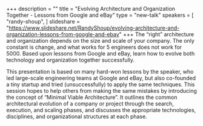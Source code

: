 +++
description = ""
title = "Evolving Architecture and Organization Together - Lessons from Google and eBay"
type = "new-talk"
speakers = [
        "randy-shoup",
]
slideshare = "https://www.slideshare.net/RandyShoup/evolving-architecture-and-organization-lessons-from-google-and-ebay"
+++
The “right” architecture and organization depends on the size and scale of your company. 
The only constant is change, and what works for 5 engineers does not work for 5000. 
Based upon lessons from Google and eBay, learn how to evolve both technology and 
organization together successfully.

This presentation is based on many hard-won lessons by the speaker, who led 
large-scale engineering teams at Google and eBay, but also co-founded a tiny 
startup and tried (unsuccessfully) to apply the same techniques. This session 
hopes to help others from making the same mistakes by introducing the concept 
of “Minimal Viable Architecture”. It outlines the common architectural evolution 
of a company or project through the search, execution, and scaling phases, and 
discusses the appropriate technologies, disciplines, and organizational structures 
at each phase.